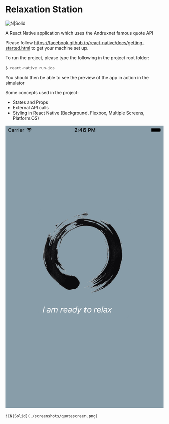 # Relaxation Station

![N|Solid](http://cdn02.androidauthority.net/wp-content/uploads/2016/09/react-native-logo.jpg)

A React Native application which uses the Andruxnet famous quote API

Please follow https://facebook.github.io/react-native/docs/getting-started.html to get your machine set up. 

To run the project, please type the following in the project root folder:
```sh
$ react-native run-ios
```

You should then be able to see the preview of the app in action in the simulator

Some concepts used in the project:
  - States and Props
  - External API calls
  - Styling in React Native (Background, Flexbox, Multiple Screens, Platform.OS)

  ![N|Solid](./screenshots/startscreen.png)

    ![N|Solid](./screenshots/quotescreen.png)


